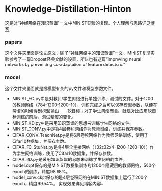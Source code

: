 # Knowledge-Distillation-Hinton
这是对“神经网络在知识蒸馏”一文中MINIST实验的复现。个人理解与思路详见[博客](https://blog.csdn.net/qq_42312574/article/details/115679660?spm=1001.2014.3001.5501)
### papers
这个文件夹里面是论文原文，除了“神经网络中的知识蒸馏”一文，MINIST复现实验参考了一篇Dropout经典文献的设置，所以也有这篇“Improving neural networks by preventing co-adaptation of feature detectors.”

### model
这个文件夹里面就是跟模型有关的py文件和模型参数文件。
- MINIST_FC.py中是对教师/学生网络进行单独训练、测试的文件。对于1200的教师网络（784-1200-1200-10），训练完成之后可以保存模型参数，以便在蒸馏的时候得到模型输出——软目标；对于学生网络而言，就是对比应用软目标训练的前后，测试精度的变化。
- MINIST_KD.py中是采用知识蒸馏的思想来训练学生网络的文件。
- MINIST_CONV.py中是将4层卷积网络作为教师网络，训练并保存参数。
- CIFAR_CONV_TeachNet.py是将6层卷积网络作为教师网络训练，使用了Cifar10数据集，并保存参数。
- CIFAR_FC_StuNet.py是将4层全连接网络（（32x32x4-1200-1200-10））作为学生网络训练，使用了Cifar10数据集，并保存参数。
- CIFAR_KD.py是采用知识蒸馏的思想来训练学生网络的文件。
- model.ckpt保存的是MINIST数据集训练的1200个隐藏层的教师网络，500个epoch的训练，精度98.98%。
- model_conv.ckpt保存的是4层卷积网络在MINIST数据集上运行了200个epoch，精度99.54%。
实现效果详见博客内容~

